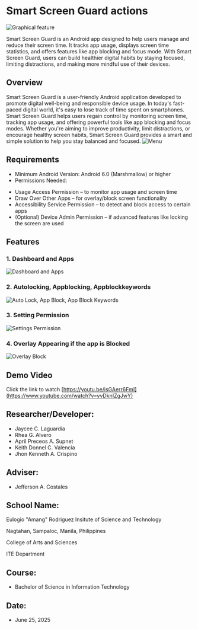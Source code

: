 # Smart Screen Guard actions

![Graphical feature](https://raw.githubusercontent.com/chawiebot/SmartScreenGuard/refs/heads/main/file5.webp)

Smart Screen Guard is an Android app designed to help users manage and reduce their screen time. It tracks app usage, displays screen time statistics, and offers features like app blocking and focus mode. With Smart Screen Guard, users can build healthier digital habits by staying focused, limiting distractions, and making more mindful use of their devices.
## Overview
Smart Screen Guard is a user-friendly Android application developed to promote digital well-being and responsible device usage. In today's fast-paced digital world, it's easy to lose track of time spent on smartphones. Smart Screen Guard helps users regain control by monitoring screen time, tracking app usage, and offering powerful tools like app blocking and focus modes. Whether you're aiming to improve productivity, limit distractions, or encourage healthy screen habits, Smart Screen Guard provides a smart and simple solution to help you stay balanced and focused.
![Menu](https://github.com/chawiebot/SmartScreenGuard/blob/main/ipads.png?raw=true)

## Requirements
*   Minimum Android Version: Android 6.0 (Marshmallow) or higher
*   Permissions Needed:
- Usage Access Permission – to monitor app usage and screen time
- Draw Over Other Apps – for overlay/block screen functionality
- Accessibility Service Permission – to detect and block access to certain apps
- (Optional) Device Admin Permission – if advanced features like locking the screen are used
  

## Features
### 1. Dashboard and Apps 
![Dashboard and Apps](https://github.com/chawiebot/SmartScreenGuard/blob/main/file1.jpg?raw=true)
### 2. Autolocking, Appblocking, Appblockkeywords
![Auto Lock, App Block, App Block Keywords](https://github.com/chawiebot/SmartScreenGuard/blob/main/file2.jpg?raw=true)
### 3. Setting Permission
![Settings Permission](https://github.com/chawiebot/SmartScreenGuard/blob/main/file3.jpg?raw=true)
### 4. Overlay Appearing if the app is Blocked 
![Overlay Block](https://github.com/chawiebot/SmartScreenGuard/blob/main/file4.jpg?raw=true)

## Demo Video
Click the link to watch [https://youtu.be/isGAerr6FmI](https://www.youtube.com/watch?v=yvDknIZgJwY)

## Researcher/Developer:
* Jaycee C. Laguardia
* Rhea G. Alvero
* April Preceos A. Supnet
* Keith Donnel C. Valencia
* Jhon Kenneth A. Crispino


## Adviser: 
* Jefferson A. Costales

## School Name:
Eulogio "Amang" Rodriguez Insitute of Science and Technology

Nagtahan, Sampaloc, Manila, Philippines

College of Arts and Sciences

ITE Department

## Course: 
* Bachelor of Science in Information Technology

## Date: 
* June 25, 2025
